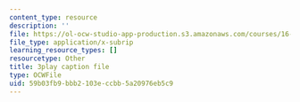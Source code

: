 ```yaml
---
content_type: resource
description: ''
file: https://ol-ocw-studio-app-production.s3.amazonaws.com/courses/16-687-private-pilot-ground-school-january-iap-2019/59b03fb9bbb2103eccbb5a20976eb5c9_s67DO7fFM14.srt
file_type: application/x-subrip
learning_resource_types: []
resourcetype: Other
title: 3play caption file
type: OCWFile
uid: 59b03fb9-bbb2-103e-ccbb-5a20976eb5c9
---
```


